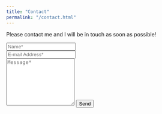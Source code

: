 ```yaml
---
title: "Contact"
permalink: "/contact.html"
---
```


<form
  action="https://formspree.io/f/xjvnqvvj"
  method="POST"
>
<p class="mb-4">Please contact me and I will be in touch as soon as possible!</p>
<div class="form-group row">
<div class="col-md-6">
<input class="form-control" type="text" name="name" placeholder="Name*" required>
</div>
<div class="col-md-6">
<input class="form-control" type="email" name="_replyto" placeholder="E-mail Address*" required>
</div>
</div>
<textarea rows="8" class="form-control mb-3" name="message" placeholder="Message*" required></textarea>    
<input class="btn btn-success" type="submit" value="Send">
</form>


